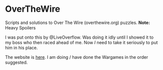 # OverTheWire

Scripts and solutions to Over The Wire (overthewire.org) puzzles. **Note:** Heavy Spoilers

I was put onto this by @LiveOverflow. Was doing it idly until I showed it to my boss who then raced ahead of me. Now *I* need to take it seriously to put him in his place.

The website is [here](http://overthewire.org/wargames/). I am doing / have done the Wargames in the order suggested.
